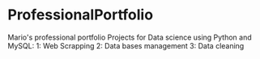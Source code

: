 # ProfessionalPortfolio
Mario's professional portfolio
Projects for Data science using Python and MySQL:
1: Web Scrapping
2: Data bases management
3: Data cleaning

